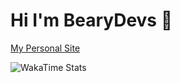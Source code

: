 # Hi I'm BearyDevs 👋

[My Personal Site](https://bearydevs.com)

![WakaTime Stats]([https://wakatime.com/share//abc123.svg](https://wakatime.com/share/@3b5f442c-0f4a-4621-9df5-3641fafed13f/580eb0ab-b9df-410d-98e4-40e1f6c004e8.svg))
